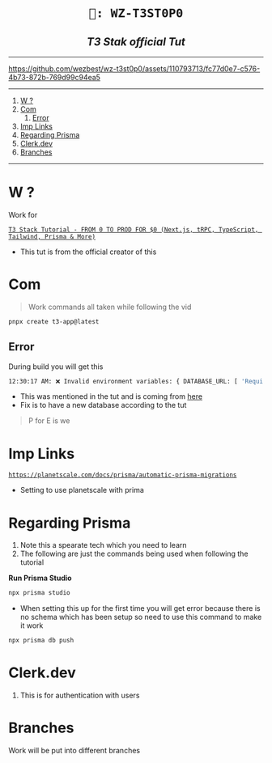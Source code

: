 <h1 align="center"><code> 🎇: WZ-T3ST0P0 </code></h1>
<h2 align="center"><i> T3 Stak official Tut </i></h2>

---

https://github.com/wezbest/wz-t3st0p0/assets/110793713/fc77d0e7-c576-4b73-872b-769d99c94ea5

---

1. [W ?](#w-)
2. [Com](#com)
   1. [Error](#error)
3. [Imp Links](#imp-links)
4. [Regarding Prisma](#regarding-prisma)
5. [Clerk.dev](#clerkdev)
6. [Branches](#branches)

---

# W ?

Work for

[`T3 Stack Tutorial - FROM 0 TO PROD FOR $0 (Next.js, tRPC, TypeScript, Tailwind, Prisma & More)`](https://youtu.be/YkOSUVzOAA4)

- This tut is from the official creator of this

# Com

> Work commands all taken while following the vid

```sh
pnpx create t3-app@latest
```

## Error

During build you will get this

```sh
12:30:17 AM: ❌ Invalid environment variables: { DATABASE_URL: [ 'Required' ] }
```

- This was mentioned in the tut and is coming from [here](https://github.com/wezbest/wz-t3st0p0/blob/main/c1/src/env.mjs#L9-L11)
- Fix is to have a new database according to the tut

> P for E is we

# Imp Links

[`https://planetscale.com/docs/prisma/automatic-prisma-migrations`](https://planetscale.com/docs/prisma/automatic-prisma-migrations)

- Setting to use planetscale with prima

# Regarding Prisma

1. Note this a spearate tech which you need to learn
2. The following are just the commands being used when following the tutorial

**Run Prisma Studio**

```sh
npx prisma studio
```

- When setting this up for the first time you will get error because there is no schema which has been setup so need to use this command to make it work

```sh
npx prisma db push
```

# Clerk.dev

1. This is for authentication with users

# Branches

Work will be put into different branches
